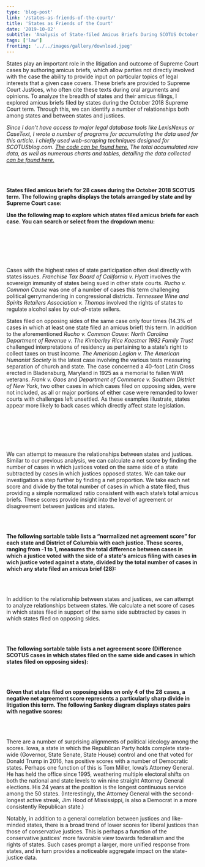 ```yaml
---
type: 'blog-post'
link: '/states-as-friends-of-the-court/'
title: 'States as Friends of the Court'
date: '2019-10-02'
subtitle: 'Analysis of State-filed Amicus Briefs During SCOTUS October 2018 Term'
tags: ['law']
frontimg: '../../images/gallery/download.jpeg'
---
```


States play an important role in the litigation and outcome of Supreme Court cases by authoring amicus briefs, which allow parties not directly involved with the case the ability to provide input on particular topics of legal interests that a given case covers. These briefs are provided to Supreme Court Justices, who often cite these texts during oral arguments and opinions. To analyze the breadth of states and their amicus filings, I explored amicus briefs filed by states during the October 2018 Supreme Court term. Through this, we can identify a number of relationships both among states and between states and justices.

*Since I don’t have access to major legal database tools like LexisNexus or CaseText, I wrote a number of programs for accumulating the data used for this article. I chiefly used web-scraping techniques designed for SCOTUSblog.com. [The code can be found here.](https://github.com/sunny-kim-92/amici-link) The total accumulated raw data, as well as numerous charts and tables, detailing the data collected [can be found here.](https://docs.google.com/spreadsheets/d/19ms2JFLqjp2bGO2YD_4uz_V35Wy2kYkLSMb_2pixFb0/edit?usp=sharing)*


<br></br>

**States filed amicus briefs for 28 cases during the October 2018 SCOTUS term. The following graphs displays the totals arranged by state and by Supreme Court case:**

<amici-total-bar></amici-total-bar>
<case-bar></case-bar>

**Use the following map to explore which states filed amicus briefs for each case. You can search or select from the dropdown menu:**

<us-case-map></us-case-map>

<br></br>

<br></br>

Cases with the highest rates of state participation often deal directly with states issues. *Franchise Tax Board of California v. Hyatt* involves the sovereign immunity of states being sued in other state courts. *Rucho v. Common Cause* was one of a number of cases this term challenging political gerrymandering in congressional districts. *Tennessee Wine and Spirits Retailers Association v. Thomas* involved the rights of states to regulate alcohol sales by out-of-state sellers.

States filed on opposing sides of the same case only four times (14.3% of cases in which at least one state filed an amicus brief) this term. In addition to the aforementioned *Rucho v. Common Cause*: *North Carolina Department of Revenue v. The Kimberley Rice Kaestner 1992 Family Trust* challenged interpretations of residency as pertaining to a state’s right to collect taxes on trust income. *The American Legion v. The American Humanist Society* is the latest case involving the various tests measuring separation of church and state. The case concerned a 40-foot Latin Cross erected in Bladensburg, Maryland in 1925 as a memorial to fallen WWI veterans. *Frank v. Gaos* and *Department of Commerce v. Southern District of New York*, two other cases in which cases filed on opposing sides, were not included, as all or major portions of either case were remanded to lower courts with challenges left unsettled. As these examples illustrate, states appear more likely to back cases which directly affect state legislation.

<both-bar></both-bar>

<br></br>

<br></br>

We can attempt to measure the relationships between states and justices. Similar to our previous analysis, we can calculate a net score by finding the number of cases in which justices voted on the same side of a state subtracted by cases in which justices opposed states. We can take our investigation a step further by finding a net proportion. We take each net score and divide by the total number of cases in which a state filed, thus providing a simple normalized ratio consistent with each state’s total amicus briefs. These scores provide insight into the level of agreement or disagreement between justices and states.

<br></br>

**The following sortable table lists a “normalized net agreement score” for each state and District of Columbia with each justice. These scores, ranging from -1 to 1, measures the total difference between cases in which a justice voted with the side of a state's amicus filing with cases in wich justice voted against a state, divided by the total number of cases in which any state filed an amicus brief (28):**

<justice-table></justice-table>

<br></br>

In addition to the relationship between states and justices, we can attempt to analyze relationships between states. We calculate a net score of cases in which states filed in support of the same side subtracted by cases in which states filed on opposing sides.

<br></br>

**The following sortable table lists a net agreement score (Difference SCOTUS cases in which states filed on the same side and cases in which states filed on opposing sides):**

<comorb-table></comorb-table>

<br></br>

**Given that states filed on opposing sides on only 4 of the 28 cases, a negative net agreement score represents a particularly sharp divide in litigation this term. The following Sankey diagram displays states pairs with negative scores:**

<sankey-chart></sankey-chart>

<br></br>

There are a number of surprising alignments of political ideology among the scores. Iowa, a state in which the Republican Party holds complete state-wide (Governor, State Senate, State House) control and one that voted for Donald Trump in 2016, has positive scores with a number of Democratic states. Perhaps one function of this is Tom Miller, Iowa’s Attorney General. He has held the office since 1995, weathering multiple electoral shifts on both the national and state levels to win nine straight Attorney General elections. His 24 years at the position is the longest continuous service among the 50 states. (Interestingly, the Attorney General with the second-longest active streak, Jim Hood of Mississippi, is also a Democrat in a more consistently Republican state.)

Notably, in addition to a general correlation between justices and like-minded states, there is a broad trend of lower scores for liberal justices than those of conservative justices. This is perhaps a function of the conservative justices’ more favorable view towards federalism and the rights of states. Such cases prompt a larger, more unified response from states, and in turn provides a noticeable aggregate impact on the state-justice data.